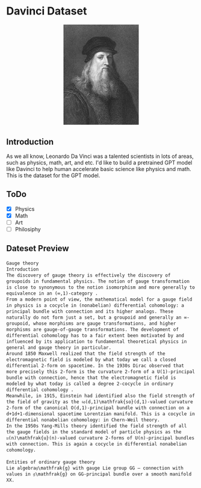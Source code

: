 # Davinci Dataset
<p align='center'>
<img src='Davinci.png' width=200>
<p>
  
## Introduction
As we all know, Leonardo Da Vinci was a talented scientists in lots of areas, such as physics, math, art, and etc. I'd like to build a pretrained GPT model like Davinci to help human accelerate basic science like physics and math. This is the dataset for the GPT model.

## ToDo
- [x] Physics
- [x] Math
- [ ] Art
- [ ] Philosiphy

## Dateset Preview
```
Gauge theory
Introduction
The discovery of gauge theory is effectively the discovery of groupoids in fundamental physics. The notion of gauge transformation is close to synonymous to the notion isomorphism and more generally to equivalence in an (∞,1)-category .
From a modern point of view, the mathematical model for a gauge field in physics is a cocycle in (nonabelian) differential cohomology: a principal bundle with connection and its higher analogs. These naturally do not form just a set, but a groupoid and generally an ∞-groupoid, whose morphisms are gauge transformations, and higher morphisms are gauge-of-gauge transformations. The development of differential cohomology has to a fair extent been motivated by and influenced by its application to fundamental theoretical physics in general and gauge theory in particular.
Around 1850 Maxwell realized that the field strength of the electromagnetic field is modeled by what today we call a closed differential 2-form on spacetime. In the 1930s Dirac observed that more precisely this 2-form is the curvature 2-form of a U(1)-principal bundle with connection, hence that the electromagnetic field is modeled by what today is called a degree 2-cocycle in ordinary differential cohomology .
Meanwhile, in 1915, Einstein had identified also the field strength of the field of gravity as the 𝔰𝔬(d,1)\mathfrak{so}(d,1)-valued curvature 2-form of the canonical O(d,1)-principal bundle with connection on a d+1d+1-dimensional spacetime Lorentzian manifold. This is a cocycle in differential nonabelian cohomology: in Chern-Weil theory.
In the 1950s Yang-Mills theory identified the field strength of all the gauge fields in the standard model of particle physics as the 𝔲(n)\mathfrak{u}(n)-valued curvature 2-forms of U(n)-principal bundles with connection. This is again a cocycle in differential nonabelian cohomology.

Entities of ordinary gauge theory
Lie algebra𝔤\mathfrak{g} with gauge Lie group GG – connection with values in 𝔤\mathfrak{g} on GG-principal bundle over a smooth manifold XX.
```
